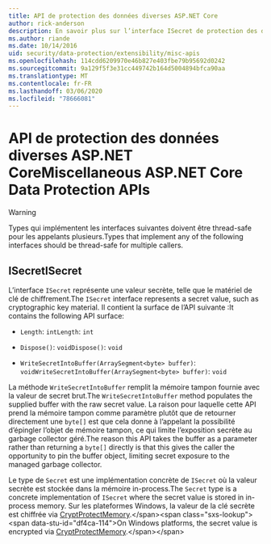 ```yaml
---
title: API de protection des données diverses ASP.NET Core
author: rick-anderson
description: En savoir plus sur l’interface ISecret de protection des données ASP.NET Core.
ms.author: riande
ms.date: 10/14/2016
uid: security/data-protection/extensibility/misc-apis
ms.openlocfilehash: 114cdd6209970e46b827e403fbe79b95692d0242
ms.sourcegitcommit: 9a129f5f3e31cc449742b164d5004894bfca90aa
ms.translationtype: MT
ms.contentlocale: fr-FR
ms.lasthandoff: 03/06/2020
ms.locfileid: "78666081"
---
```

# <a name="miscellaneous-aspnet-core-data-protection-apis"></a><span data-ttu-id="df4ca-103">API de protection des données diverses ASP.NET Core</span><span class="sxs-lookup"><span data-stu-id="df4ca-103">Miscellaneous ASP.NET Core Data Protection APIs</span></span>

<a name="data-protection-extensibility-mics-apis"></a>

>[!WARNING]
> <span data-ttu-id="df4ca-104">Types qui implémentent les interfaces suivantes doivent être thread-safe pour les appelants plusieurs.</span><span class="sxs-lookup"><span data-stu-id="df4ca-104">Types that implement any of the following interfaces should be thread-safe for multiple callers.</span></span>

## <a name="isecret"></a><span data-ttu-id="df4ca-105">ISecret</span><span class="sxs-lookup"><span data-stu-id="df4ca-105">ISecret</span></span>

<span data-ttu-id="df4ca-106">L’interface `ISecret` représente une valeur secrète, telle que le matériel de clé de chiffrement.</span><span class="sxs-lookup"><span data-stu-id="df4ca-106">The `ISecret` interface represents a secret value, such as cryptographic key material.</span></span> <span data-ttu-id="df4ca-107">Il contient la surface de l’API suivante :</span><span class="sxs-lookup"><span data-stu-id="df4ca-107">It contains the following API surface:</span></span>

* <span data-ttu-id="df4ca-108">`Length`: `int`</span><span class="sxs-lookup"><span data-stu-id="df4ca-108">`Length`: `int`</span></span>

* <span data-ttu-id="df4ca-109">`Dispose()`: `void`</span><span class="sxs-lookup"><span data-stu-id="df4ca-109">`Dispose()`: `void`</span></span>

* <span data-ttu-id="df4ca-110">`WriteSecretIntoBuffer(ArraySegment<byte> buffer)`: `void`</span><span class="sxs-lookup"><span data-stu-id="df4ca-110">`WriteSecretIntoBuffer(ArraySegment<byte> buffer)`: `void`</span></span>

<span data-ttu-id="df4ca-111">La méthode `WriteSecretIntoBuffer` remplit la mémoire tampon fournie avec la valeur de secret brut.</span><span class="sxs-lookup"><span data-stu-id="df4ca-111">The `WriteSecretIntoBuffer` method populates the supplied buffer with the raw secret value.</span></span> <span data-ttu-id="df4ca-112">La raison pour laquelle cette API prend la mémoire tampon comme paramètre plutôt que de retourner directement une `byte[]` est que cela donne à l’appelant la possibilité d’épingler l’objet de mémoire tampon, ce qui limite l’exposition secrète au garbage collector géré.</span><span class="sxs-lookup"><span data-stu-id="df4ca-112">The reason this API takes the buffer as a parameter rather than returning a `byte[]` directly is that this gives the caller the opportunity to pin the buffer object, limiting secret exposure to the managed garbage collector.</span></span>

<span data-ttu-id="df4ca-113">Le type de `Secret` est une implémentation concrète de `ISecret` où la valeur secrète est stockée dans la mémoire in-process.</span><span class="sxs-lookup"><span data-stu-id="df4ca-113">The `Secret` type is a concrete implementation of `ISecret` where the secret value is stored in in-process memory.</span></span> <span data-ttu-id="df4ca-114">Sur les plateformes Windows, la valeur de la clé secrète est chiffrée via [CryptProtectMemory](https://msdn.microsoft.com/library/windows/desktop/aa380262(v=vs.85).aspx).</span><span class="sxs-lookup"><span data-stu-id="df4ca-114">On Windows platforms, the secret value is encrypted via [CryptProtectMemory](https://msdn.microsoft.com/library/windows/desktop/aa380262(v=vs.85).aspx).</span></span>
